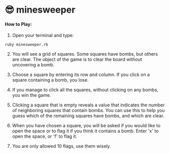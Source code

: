 # :sunglasses: minesweeper

#### How to Play:
1. Open your terminal and type:
```
ruby minesweeper.rb
```
2. You will see a grid of squares. Some squares have bombs, but others are clear. The object of the game is to clear the board without uncovering a bomb.

3. Choose a square by entering its row and column. If you click on a square containing a bomb, you lose. 

4. If you manage to click all the squares, without clicking on any bombs, you win the game.

5. Clicking a square that is empty reveals a value that indicates the number of neighboring squares that contain bombs. You can use this to help you guess which of the remaining squares have bombs, and which are clear.

6. When you have chosen a square, you will be asked if you would like to open the space or to flag it if you think it contains a bomb. Enter 'x' to open the space, or 'f' to flag it. 

7. You are only allowed 10 flags, use them wisely.
